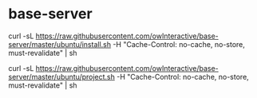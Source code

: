 # base-server

curl -sL https://raw.githubusercontent.com/owInteractive/base-server/master/ubuntu/install.sh -H "Cache-Control: no-cache, no-store, must-revalidate" | sh

curl -sL https://raw.githubusercontent.com/owInteractive/base-server/master/ubuntu/project.sh -H "Cache-Control: no-cache, no-store, must-revalidate" | sh

